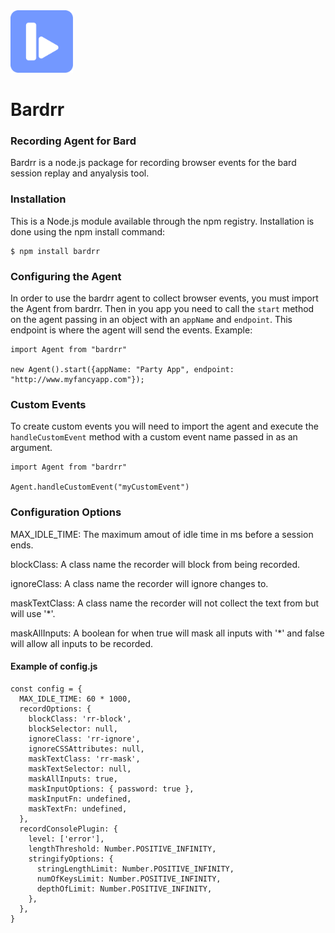 <img src="./Asset 10-8.png" width="100">

# Bardrr

### Recording Agent for Bard

Bardrr is a node.js package for recording browser events for the bard session replay and anyalysis tool.

### Installation

This is a Node.js module available through the npm registry. Installation is done using the npm install command:

```
$ npm install bardrr
```

### Configuring the Agent

In order to use the bardrr agent to collect browser events, you must import the Agent from bardrr. Then in you app you need to call the `start` method on the agent passing in an object with an `appName` and `endpoint`. This endpoint is where the agent will send the events. Example:

```javasciprt
import Agent from "bardrr"

new Agent().start({appName: "Party App", endpoint: "http://www.myfancyapp.com"});
```

### Custom Events

To create custom events you will need to import the agent and execute the `handleCustomEvent` method with a custom event name passed in as an argument.

```
import Agent from "bardrr"

Agent.handleCustomEvent("myCustomEvent")
```

### Configuration Options

MAX_IDLE_TIME: The maximum amout of idle time in ms before a session ends.

blockClass: A class name the recorder will block from being recorded.

ignoreClass: A class name the recorder will ignore changes to.

maskTextClass: A class name the recorder will not collect the text from but will use '\*'.

maskAllInputs: A boolean for when true will mask all inputs with '\*' and false will allow all inputs to be recorded.

#### Example of config.js

```
const config = {
  MAX_IDLE_TIME: 60 * 1000,
  recordOptions: {
    blockClass: 'rr-block',
    blockSelector: null,
    ignoreClass: 'rr-ignore',
    ignoreCSSAttributes: null,
    maskTextClass: 'rr-mask',
    maskTextSelector: null,
    maskAllInputs: true,
    maskInputOptions: { password: true },
    maskInputFn: undefined,
    maskTextFn: undefined,
  },
  recordConsolePlugin: {
    level: ['error'],
    lengthThreshold: Number.POSITIVE_INFINITY,
    stringifyOptions: {
      stringLengthLimit: Number.POSITIVE_INFINITY,
      numOfKeysLimit: Number.POSITIVE_INFINITY,
      depthOfLimit: Number.POSITIVE_INFINITY,
    },
  },
}
```
